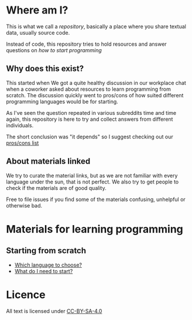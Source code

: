 Where am I?
===========
This is what we call a *repository*, basically a place where you
share textual data, usually source code.

Instead of code, this repository tries to hold resources and
answer questions on *how to start programming*

Why does this exist?
--------------------
This started when We got a quite healthy discussion in our workplace
chat when a coworker asked about resources to learn programming from
scratch.  The discussion quickly went to pros/cons of how suited
different programming languages would be for starting.

As I've seen the question repeated in various subreddits time and
time again, this repository is here to try and collect answers
from different individuals. 

The short conclusion was "it depends" so I suggest checking
out our [pros/cons list](which_language.md)


About materials linked
----------------------
We try to curate the material links, but as we are not familiar
with every language under the sun, that is not perfect.  We also
try to get people to check if the materials are of good quality.

Free to file issues if you find some of the materials confusing,
unhelpful or otherwise bad.


Materials for learning programming
==================================

Starting from scratch
---------------------
- [Which language to choose?](which_language.md)
- [What do I need to start?](what_do_i_need.md)

Licence
=======
All text is licensed under [CC-BY-SA-4.0](https://creativecommons.org/licenses/by-sa/4.0/)

